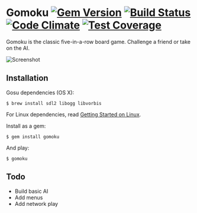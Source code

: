 # Gomoku [![Gem Version](https://badge.fury.io/rb/gomoku.svg)](https://rubygems.org/gems/gomoku) [![Build Status](https://travis-ci.org/dtcristo/gomoku.svg?branch=master)](https://travis-ci.org/dtcristo/gomoku) [![Code Climate](https://codeclimate.com/github/dtcristo/gomoku/badges/gpa.svg)](https://codeclimate.com/github/dtcristo/gomoku) [![Test Coverage](https://codeclimate.com/github/dtcristo/gomoku/badges/coverage.svg)](https://codeclimate.com/github/dtcristo/gomoku/coverage)

Gomoku is the classic five-in-a-row board game. Challenge a friend or take on the AI.

![Screenshot](https://raw.github.com/dtcristo/gomoku/master/assets/screenshot.png)

## Installation

Gosu dependencies (OS X):

    $ brew install sdl2 libogg libvorbis

For Linux dependencies, read [Getting Started on Linux](https://github.com/gosu/gosu/wiki/Getting-Started-on-Linux).

Install as a gem:

    $ gem install gomoku

And play:

    $ gomoku

## Todo

* Build basic AI
* Add menus
* Add network play

